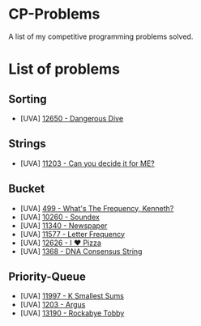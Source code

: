 # CP-Problems
A list of my competitive programming problems solved.

# List of problems

## Sorting

- [UVA] [12650 - Dangerous Dive](https://onlinejudge.org/index.php?option=com_onlinejudge&Itemid=8&page=show_problem&category=0&problem=4379)

## Strings

- [UVA] [11203 - Can you decide it for ME?](https://onlinejudge.org/index.php?option=com_onlinejudge&Itemid=8&page=show_problem&category=0&problem=2144)

## Bucket

- [UVA]  [499 - What's The Frequency, Kenneth?](https://onlinejudge.org/index.php?option=com_onlinejudge&Itemid=8&category=24&page=show_problem&problem=440)
- [UVA] [10260 - Soundex](https://onlinejudge.org/index.php?option=com_onlinejudge&Itemid=8&category=24&page=show_problem&problem=1201)
- [UVA] [11340 - Newspaper](https://onlinejudge.org/index.php?option=com_onlinejudge&Itemid=8&page=show_problem&category=0&problem=2315)
- [UVA] [11577 - Letter Frequency](https://onlinejudge.org/index.php?option=com_onlinejudge&Itemid=8&category=24&page=show_problem&problem=2624)
- [UVA] [12626 - I ❤ Pizza](https://onlinejudge.org/index.php?option=com_onlinejudge&Itemid=8&page=show_problem&category=0&problem=4349)
- [UVA] [1368 - DNA Consensus String](https://onlinejudge.org/index.php?option=com_onlinejudge&Itemid=8&page=show_problem&category=0&problem=4114)

## Priority-Queue

- [UVA] [11997 - K Smallest Sums](https://onlinejudge.org/index.php?option=com_onlinejudge&Itemid=8&category=24&page=show_problem&problem=3148)
- [UVA] [1203 - Argus](https://onlinejudge.org/index.php?option=com_onlinejudge&Itemid=8&category=24&page=show_problem&problem=3644)
- [UVA] [13190 - Rockabye Tobby](https://onlinejudge.org/index.php?option=com_onlinejudge&Itemid=8&page=show_problem&category=0&problem=5101)